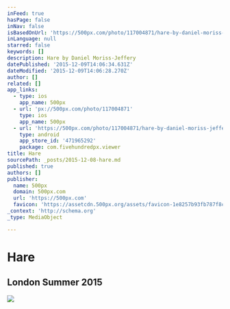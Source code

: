 ```yaml
---
inFeed: true
hasPage: false
inNav: false
isBasedOnUrl: 'https://500px.com/photo/117004871/hare-by-daniel-moriss-jeffery-'
inLanguage: null
starred: false
keywords: []
description: Hare by Daniel Moriss-Jeffery
datePublished: '2015-12-09T14:06:34.631Z'
dateModified: '2015-12-09T14:06:28.270Z'
author: []
related: []
app_links:
  - type: ios
    app_name: 500px
  - url: 'px://500px.com/photo/117004871'
    type: ios
    app_name: 500px
  - url: 'https://500px.com/photo/117004871/hare-by-daniel-moriss-jeffery-'
    type: android
    app_store_id: '471965292'
    package: com.fivehundredpx.viewer
title: Hare
sourcePath: _posts/2015-12-08-hare.md
published: true
authors: []
publisher:
  name: 500px
  domain: 500px.com
  url: 'https://500px.com'
  favicon: 'https://assetcdn.500px.org/assets/favicon-1e8257b93fb787f8ceb66b5522ee853c.ico'
_context: 'http://schema.org'
_type: MediaObject

---
```

# Hare

<article style=""><h1>London Summer 2015</h1><img src="https://s3-us-west-2.amazonaws.com/the-grid-img/p/b39423e83744129fe595c4bee1d0c940be58de43.jpg" /></article>